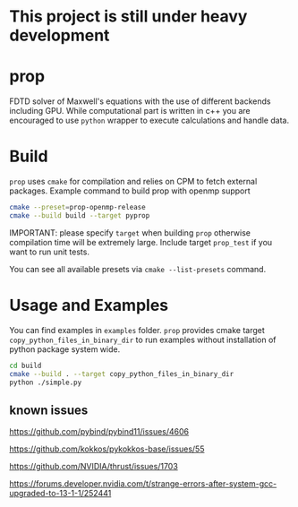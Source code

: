 # This project is still under heavy development

# prop

FDTD solver of Maxwell's equations with the use of different backends including GPU.
While computational part is written in c++ you are encouraged to use `python` wrapper to execute calculations and handle
data.

# Build

`prop` uses `cmake` for compilation and relies on CPM to fetch external packages.
Example command to build prop with openmp support

``` sh
cmake --preset=prop-openmp-release
cmake --build build --target pyprop
```
IMPORTANT: please specify `target` when building `prop` otherwise compilation time will be extremely large.
Include target `prop_test` if you want to run unit tests.

You can see all available presets via `cmake --list-presets` command.

# Usage and Examples

You can find examples in `examples` folder. `prop` provides cmake target `copy_python_files_in_binary_dir` to run examples without installation of python package system wide.

``` sh
cd build
cmake --build . --target copy_python_files_in_binary_dir
python ./simple.py

```


## known issues
https://github.com/pybind/pybind11/issues/4606


https://github.com/kokkos/pykokkos-base/issues/55


https://github.com/NVIDIA/thrust/issues/1703


https://forums.developer.nvidia.com/t/strange-errors-after-system-gcc-upgraded-to-13-1-1/252441
